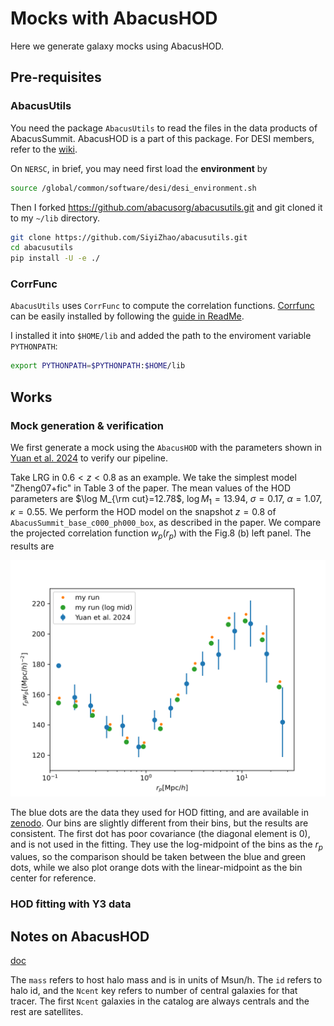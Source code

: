 # Mocks with AbacusHOD

Here we generate galaxy mocks using AbacusHOD. 

## Pre-requisites

### AbacusUtils

You need the package `AbacusUtils` to read the files in the data products of AbacusSummit. 
AbacusHOD is a part of this package.
For DESI members, refer to the [wiki](https://desi.lbl.gov/trac/wiki/CosmoSimsWG/Abacus#AbacusSummit).

On `NERSC`, in brief, you may need first load the **environment** by 
```sh
source /global/common/software/desi/desi_environment.sh
```
Then I forked https://github.com/abacusorg/abacusutils.git and git cloned it to my `~/lib` directory.
```sh
git clone https://github.com/SiyiZhao/abacusutils.git
cd abacusutils
pip install -U -e ./
```

### CorrFunc

`AbacusUtils` uses `CorrFunc` to compute the correlation functions. [Corrfunc](https://github.com/manodeep/Corrfunc) can be easily installed by following the [guide in ReadMe](https://github.com/manodeep/Corrfunc?tab=readme-ov-file#method-1-source-installation-recommended).

I installed it into `$HOME/lib` and added the path to the enviroment variable `PYTHONPATH`:
```sh
export PYTHONPATH=$PYTHONPATH:$HOME/lib
```

## Works

### Mock generation & verification

We first generate a mock using the `AbacusHOD` with the parameters shown in [Yuan et al. 2024](https://arxiv.org/abs/2306.06314) to verify our pipeline.

Take LRG in $0.6<z<0.8$ as an example. 
We take the simplest model "Zheng07+fic" in Table 3 of the paper. 
The mean values of the HOD parameters are $\log M_{\rm cut}=12.78$, $\log M_1=13.94$, $\sigma=0.17$, $\alpha=1.07$, $\kappa=0.55$.
We perform the HOD model on the snapshot $z=0.8$ of `AbacusSummit_base_c000_ph000_box`, as described in the paper. 
We compare the projected correlation function $w_p(r_p)$ with the Fig.8 (b) left panel. The results are 

![](plot/wp.png)

The blue dots are the data they used for HOD fitting, and are available in [zenodo](https://zenodo.org/records/7972387). 
Our bins are slightly different from their bins, but the results are consistent. The first dot has poor covariance (the diagonal element is 0), and is not used in the fitting.
They use the log-midpoint of the bins as the $r_p$ values, so the comparison should be taken between the blue and green dots, while we also plot orange dots with the linear-midpoint as the bin center for reference.


### HOD fitting with Y3 data



## Notes on AbacusHOD

[doc](https://abacusutils.readthedocs.io/en/latest/hod.html)

The `mass` refers to host halo mass and is in units of Msun/h. The `id` refers to halo id, and the `Ncent` key refers to number of central galaxies for that tracer. The first `Ncent` galaxies in the catalog are always centrals and the rest are satellites.